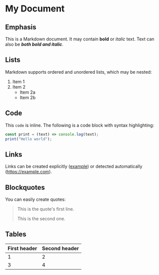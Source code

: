 # My Document

## Emphasis

This is a Markdown document. It may contain **bold** or _italic_ text. Text can also be **_both bold and italic_**.

## Lists

Markdown supports ordered and unordered lists, which may be nested:

1. Item 1
2. Item 2
   - Item 2a
   - Item 2b

## Code

This `code` is inline. The following is a code block with syntax highlighting:

```js
const print = (text) => console.log(text);
print("Hello world");
```

## Links

Links can be created explicitly ([example](https://example.com)) or detected automatically (https://example.com).

## Blockquotes

You can easily create quotes:

> This is the quote's first line.
>
> This is the second one.

## Tables

| First header | Second header |
| ------------ | ------------- |
| 1            | 2             |
| 3            | 4             |
